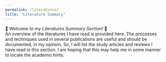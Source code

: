 ```yaml
---
permalink: /literatures/
title: "Literature Summary"
---
```


🔖 *Welcome to my Literatures Summary Section!* 🔖<br/>
An overview of the literatures I have read is provided here. The processes and techniques used in several publications are useful and should be documented, in my opinion. So, I will list the study articles and reviews I have read in this section. I am hoping that this may help me in some manner to locate the academic hints. 
